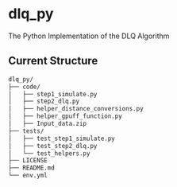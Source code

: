 # dlq_py
The Python Implementation of the DLQ Algorithm

## Current Structure

```bash
dlq_py/
├── code/
│   ├── step1_simulate.py
│   ├── step2_dlq.py
│   ├── helper_distance_conversions.py
│   ├── helper_gpuff_function.py
│   ├── Input_data.zip
├── tests/
│   ├── test_step1_simulate.py
│   ├── test_step2_dlq.py
│   └── test_helpers.py
├── LICENSE
├── README.md
└── env.yml
```
